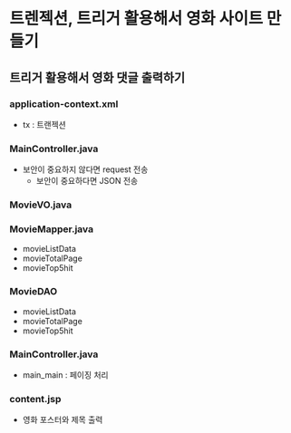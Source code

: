 
# 트렌젝션, 트리거 활용해서 영화 사이트 만들기

## 트리거 활용해서 영화 댓글 출력하기

### application-context.xml
- tx : 트랜젝션
 
 
### MainController.java

- 보안이 중요하지 않다면 request 전송
  - 보안이 중요하다면 JSON 전송
  
  
### MovieVO.java

### MovieMapper.java
- movieListData
- movieTotalPage
- movieTop5hit

### MovieDAO
- movieListData
- movieTotalPage
- movieTop5hit

### MainController.java
- main_main : 페이징 처리

### content.jsp
- 영화 포스터와 제목 출력

